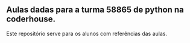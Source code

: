 ## Aulas dadas para a turma 58865 de python na coderhouse.

Este repositório serve para os alunos com referências das aulas.
